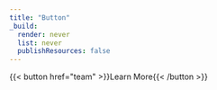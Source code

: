 ```yaml
---
title: "Button"
_build:
  render: never
  list: never
  publishResources: false
---
```

{{< button href="team" >}}Learn More{{< /button >}}
